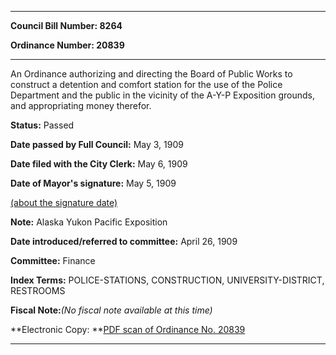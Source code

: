 

********

**Council Bill Number: 8264**
   
**Ordinance Number: 20839**
********

 An Ordinance authorizing and directing the Board of Public Works to construct a detention and comfort station for the use of the Police Department and the public in the vicinity of the A-Y-P Exposition grounds, and appropriating money therefor.

**Status:** Passed
   
**Date passed by Full Council:** May 3, 1909
   
**Date filed with the City Clerk:** May 6, 1909
   
**Date of Mayor's signature:** May 5, 1909
   
[(about the signature date)](/~public/approvaldate.htm)
   
   
**Note:** Alaska Yukon Pacific Exposition

   
**Date introduced/referred to committee:** April 26, 1909
   
**Committee:** Finance
   
   
**Index Terms:** POLICE-STATIONS, CONSTRUCTION, UNIVERSITY-DISTRICT, RESTROOMS

**Fiscal Note:**_(No fiscal note available at this time)_

**Electronic Copy: **[PDF scan of Ordinance No. 20839](/~archives/Ordinances/Ord_20839.pdf)

********

